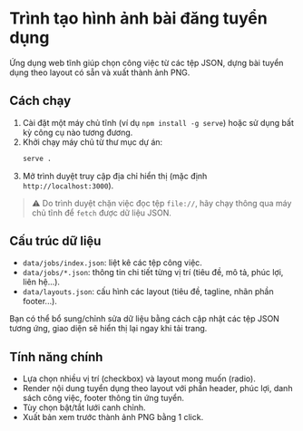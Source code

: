 # Trình tạo hình ảnh bài đăng tuyển dụng

Ứng dụng web tĩnh giúp chọn công việc từ các tệp JSON, dựng bài tuyển dụng theo layout có sẵn và xuất thành ảnh PNG.

## Cách chạy

1. Cài đặt một máy chủ tĩnh (ví dụ `npm install -g serve`) hoặc sử dụng bất kỳ công cụ nào tương đương.
2. Khởi chạy máy chủ từ thư mục dự án:
   ```bash
   serve .
   ```
3. Mở trình duyệt truy cập địa chỉ hiển thị (mặc định `http://localhost:3000`).

> ⚠️ Do trình duyệt chặn việc đọc tệp `file://`, hãy chạy thông qua máy chủ tĩnh để `fetch` được dữ liệu JSON.

## Cấu trúc dữ liệu

- `data/jobs/index.json`: liệt kê các tệp công việc.
- `data/jobs/*.json`: thông tin chi tiết từng vị trí (tiêu đề, mô tả, phúc lợi, liên hệ...).
- `data/layouts.json`: cấu hình các layout (tiêu đề, tagline, nhãn phần footer...).

Bạn có thể bổ sung/chỉnh sửa dữ liệu bằng cách cập nhật các tệp JSON tương ứng, giao diện sẽ hiển thị lại ngay khi tải trang.

## Tính năng chính

- Lựa chọn nhiều vị trí (checkbox) và layout mong muốn (radio).
- Render nội dung tuyển dụng theo layout với phần header, phúc lợi, danh sách công việc, footer thông tin ứng tuyển.
- Tùy chọn bật/tắt lưới canh chỉnh.
- Xuất bản xem trước thành ảnh PNG bằng 1 click.
